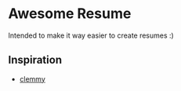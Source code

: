 # Awesome Resume

Intended to make it way easier to create resumes :)

## Inspiration

- [clemmy](https://github.com/clemmy)
